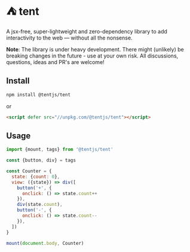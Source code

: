 # ⛺ tent

A jsx-free, super-lightweight and zero-dependency library to add interactivity to the web &mdash; without all the nonsense.

**Note**: The library is under heavy development. There might (unlikely) be breaking changes in the future - use at your own risk. All discussions, questions, ideas and PR's are welcome!

## Install

```bash
npm install @tentjs/tent
```
or
```html
<script defer src="//unpkg.com/@tentjs/tent"></script>
```

## Usage

```js
import {mount, tags} from '@tentjs/tent'

const {button, div} = tags

const Counter = {
  state: {count: 0},
  view: ({state}) => div([
    button('+', {
      onclick: () => state.count++
    }),
    div(state.count),
    button('-', {
      onclick: () => state.count--
    }),
  ])
}

mount(document.body, Counter)
```
